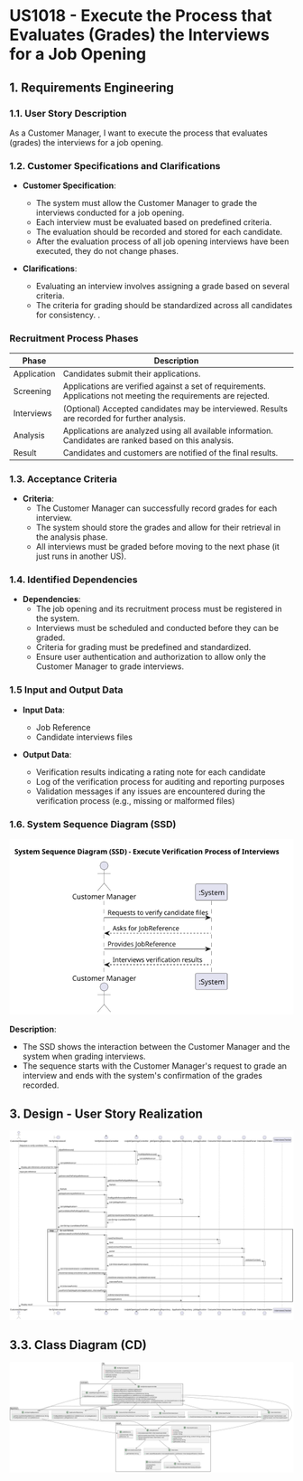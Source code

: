 # US1018 - Execute the Process that Evaluates (Grades) the Interviews for a Job Opening

## 1. Requirements Engineering


### 1.1. User Story Description

As a Customer Manager, I want to execute the process that evaluates (grades) the interviews for a job opening.

### 1.2. Customer Specifications and Clarifications

- **Customer Specification**:
    - The system must allow the Customer Manager to grade the interviews conducted for a job opening.
    - Each interview must be evaluated based on predefined criteria.
    - The evaluation should be recorded and stored for each candidate.
    - After the evaluation process of all job opening interviews have been executed, they do not change phases.


- **Clarifications**:
    - Evaluating an interview involves assigning a grade based on several criteria.
    - The criteria for grading should be standardized across all candidates for consistency.
.

### Recruitment Process Phases

| Phase        | Description                                                                                                      |
|--------------|------------------------------------------------------------------------------------------------------------------|
| Application  | Candidates submit their applications.                                                                            |
| Screening    | Applications are verified against a set of requirements. Applications not meeting the requirements are rejected. |
| Interviews   | (Optional) Accepted candidates may be interviewed. Results are recorded for further analysis.                    |
| Analysis     | Applications are analyzed using all available information. Candidates are ranked based on this analysis.         |
| Result       | Candidates and customers are notified of the final results.                                                      |

### 1.3. Acceptance Criteria

- **Criteria**:
    - The Customer Manager can successfully record grades for each interview.
    - The system should store the grades and allow for their retrieval in the analysis phase.
    - All interviews must be graded before moving to the next phase (it just runs in another US).

### 1.4. Identified Dependencies

- **Dependencies**:
    - The job opening and its recruitment process must be registered in the system.
    - Interviews must be scheduled and conducted before they can be graded.
    - Criteria for grading must be predefined and standardized.
    - Ensure user authentication and authorization to allow only the Customer Manager to grade interviews.

### 1.5 Input and Output Data

- **Input Data**:
  - Job Reference
  - Candidate interviews files

- **Output Data**:
  - Verification results indicating a rating note for each candidate
  - Log of the verification process for auditing and reporting purposes
  - Validation messages if any issues are encountered during the verification process (e.g., missing or malformed files)

### 1.6. System Sequence Diagram (SSD)
![SSD.svg](01.requirements-engineering%2Fsvg%2FSSD.svg)

**Description**:
- The SSD shows the interaction between the Customer Manager and the system when grading interviews.
- The sequence starts with the Customer Manager's request to grade an interview and ends with the system's confirmation of the grades recorded.



## 3. Design - User Story Realization

![SD.svg](03.design%2Fsvg%2FSD.svg)


## 3.3. Class Diagram (CD)

![CD.svg](03.design%2Fsvg%2FCD.svg)